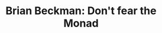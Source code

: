 ---
title: ! 'Brian Beckman: Don''t fear the Monad'
url-video: https://www.youtube.com/watch?v=ZhuHCtR3xq8
authors:
- Brian Beckman
type: presentation
tags:
- monads
doHaskell-type: video lecture
dohaskell-year: 2012
---